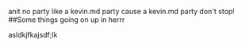 anit no party like a kevin.md party cause a kevin.md party don't stop!
##Some things going on up in herrr

asldkjfkajsdf;lk
